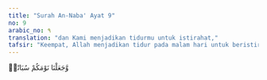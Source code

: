 ```yaml
---
title: "Surah An-Naba' Ayat 9"
no: 9
arabic_no: ٩
translation: "dan Kami menjadikan tidurmu untuk istirahat,"
tafsir: "Keempat, Allah menjadikan tidur pada malam hari untuk beristirahat dari kesibukan pekerjaan pada siang hari, agar menghasilkan berbagai mata pencaharian. Dengan istirahat waktu tidur itu, manusia dapat mengembalikan daya dan kekuatan untuk melangsungkan pekerjaan pada keesokan harinya. Seandainya tidak diselingi oleh istirahat tidur tentu kekuatan siapa pun akan merosot sehingga tidak dapat melangsungkan tugas sehari-hari."
---
```

وَّجَعَلْنَا نَوْمَكُمْ سُبَاتًاۙ 